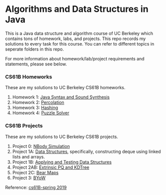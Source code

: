 # Algorithms and Data Structures in Java


This is a Java data structure and algorithm course of UC Berkeley which contains tons of homework, labs, and projects. This repo records my solutions to every task for this course. You can refer to
different topics in seperate folders in this repo.

For more information about homework/lab/project requirements and statements, please see below.

### CS61B Homeworks
These are my solutions to UC Berkeley CS61B homeworks.
1. Homework 1: [Java Syntax and Sound Synthesis](https://sp19.datastructur.es/materials/hw/hw1/hw1)
2. Homework 2: [Percolation](https://sp19.datastructur.es/materials/hw/hw2/hw2)
3. Homework 3: [Hashing](https://sp19.datastructur.es/materials/hw/hw3/hw3)
4. Homework 4: [Puzzle Solver](https://sp19.datastructur.es/materials/hw/hw4/hw4)

### CS61B Projects
These are my solutions to UC Berkeley CS61B projects.

1. Project 0: [NBody Simulation](https://sp19.datastructur.es/materials/proj/proj0/proj0)
2. Project 1A: [Data Structures](https://sp19.datastructur.es/materials/proj/proj1a/proj1a), specifically, constructing deque using linked
lists and arrays.
3. Project 1B:  [Applying and Testing Data Structures](https://sp19.datastructur.es/materials/proj/proj1b/proj1b)
4. Project 2AB: [Extrinsic PQ and KDTree](https://sp19.datastructur.es/materials/proj/proj2ab/proj2ab)
5. Project 2C: [Bear Maps](https://sp19.datastructur.es/materials/proj/proj2c/proj2c)
6. Project 3: [BYoW](https://sp19.datastructur.es/materials/proj/proj3/proj3)


Reference: [cs61B-spring 2019](https://sp19.datastructur.es/)
